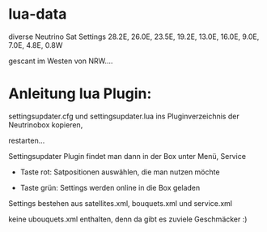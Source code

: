 # lua-data

diverse Neutrino Sat Settings 28.2E, 26.0E, 23.5E, 19.2E, 13.0E, 16.0E, 9.0E, 7.0E, 4.8E, 0.8W 

gescant im Westen von NRW....


# Anleitung lua Plugin:

 settingsupdater.cfg und settingsupdater.lua ins Pluginverzeichnis der Neutrinobox kopieren,

 restarten...

 Settingsupdater Plugin findet man dann in der Box unter Menü, Service

*  Taste rot: Satpositionen auswählen, die man nutzen möchte

*  Taste grün: Settings werden online in die Box geladen


 Settings bestehen aus satellites.xml, bouquets.xml und service.xml

 keine ubouquets.xml enthalten, denn da gibt es zuviele Geschmäcker :) 


